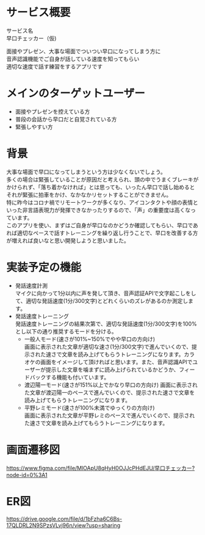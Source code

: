 # サービス概要  
サービス名  
早口チェッカー（仮)  

面接やプレゼン、大事な場面でついつい早口になってしまう方に  
音声認識機能でご自身が話している速度を知ってもらい  
適切な速度で話す練習をするアプリです

# メインのターゲットユーザー  
* 面接やプレゼンを控えている方  
* 普段の会話から早口だと自覚されている方  
* 緊張しやすい方

# 背景  
大事な場面で早口になってしまうという方は少なくないでしょう。  
多くの場合は緊張していることが原因だと考えられ、頭の中でうまくブレーキがかけられず、「落ち着かなければ」とは思っても、いったん早口で話し始めるとそれが緊張に拍車をかけ、なかなかリセットすることができません。   
特に昨今はコロナ禍でリモートワークが多くなり、アイコンタクトや顔の表情といった非言語表現力が発揮できなかったりするので、「声」の重要度は高くなっています。  
このアプリを使い、まずはご自身が早口なのかどうか確認してもらい、早口であれば適切なペースで話すトレーニングを繰り返し行うことで、早口を改善する方が増えれば良いなと思い開発しようと思いました。  
# 実装予定の機能  
* 発話速度計測  
  マイクに向かって1分以内に声を発して頂き、音声認証APIで文字起こしをして、適切な発話速度(1分/300文字)とどれくらいのズレがあるのか測定します。
* 発話速度トレーニング  
  発話速度トレーニングの結果次第で、適切な発話速度(1分/300文字)を100%とし以下の通り推奨するモードを分ける。  
  * 一般人モード(速さが101%~150%でやや早口の方向け)  
    画面に表示された文章が適切な速さ(1分/300文字)で進んでいくので、提示された速さで文章を読み上げてもらうトレーニングになります。カラオケの画面をイメージして頂ければと思います。また、音声認識APIでユーザーが提示した文章を噛まずに読み上げられているかどうか、フィードバックする機能も付いています。  
  * 渡辺陽一モード(速さが151%以上でかなり早口の方向け)
    画面に表示された文章が渡辺陽一のペースで進んでいくので、提示された速さで文章を読み上げてもらうトレーニングになります。  
  * 平野レミモード(速さが100%未満でゆっくりの方向け)  
    画面に表示された文章が平野レミのペースで進んでいくので、提示された速さで文章を読み上げてもらうトレーニングになります。
# 画面遷移図
https://www.figma.com/file/MlOApU8qHyH0OJJcPHdEJU/早口チェッカー?node-id=0%3A1

# ER図
https://drive.google.com/file/d/1bFzha6C6Bs-17QLDRL2N9SPzsVLvj96n/view?usp=sharing
